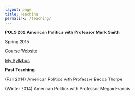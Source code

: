 ```yaml
---
layout: page
title: Teaching
permalink: /teaching/
---
```

**POLS 202 American Politics with Professor Mark Smith**

Spring 2015

[Course Website](http://courses.washington.edu/smithint/amgov.html)

[My Syllabus](http://tylerreny.github.io/pdf/spring_202.pdf)

**Past Teaching**

(Fall 2014) American Politics with Professor Becca Thorpe

(Winter 2014) American Politics with Professor Megan Francis



